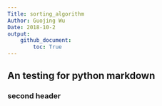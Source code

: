 ```yaml
---
Title: sorting_algorithm
Author: Guojing Wu
Date: 2018-10-2
output: 
    github_document:
        toc: True
---
```


## An testing for python markdown

### second header